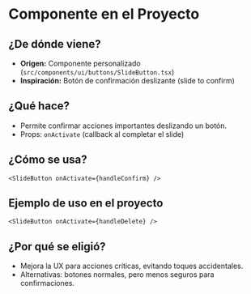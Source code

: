# Componente <SlideButton> en el Proyecto

## ¿De dónde viene?
- **Origen:** Componente personalizado (`src/components/ui/buttons/SlideButton.tsx`)
- **Inspiración:** Botón de confirmación deslizante (slide to confirm)

## ¿Qué hace?
- Permite confirmar acciones importantes deslizando un botón.
- Props: `onActivate` (callback al completar el slide)

## ¿Cómo se usa?
```tsx
<SlideButton onActivate={handleConfirm} />
```

## Ejemplo de uso en el proyecto
```tsx
<SlideButton onActivate={handleDelete} />
```

## ¿Por qué se eligió?
- Mejora la UX para acciones críticas, evitando toques accidentales.
- Alternativas: botones normales, pero menos seguros para confirmaciones. 